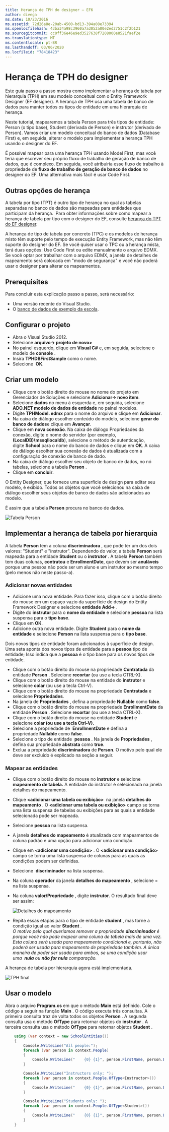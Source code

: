 ```yaml
---
title: Herança de TPH do designer – EF6
author: divega
ms.date: 10/23/2016
ms.assetid: 72d26a8e-20ab-4500-bd13-394a08e73394
ms.openlocfilehash: 43ba34a98c3960a7a3052a00e2ed2751c2f2b121
ms.sourcegitcommit: cc0ff36e46e9ed3527638f7208000e8521faef2e
ms.translationtype: MT
ms.contentlocale: pt-BR
ms.lasthandoff: 03/06/2020
ms.locfileid: "78418423"
---
```

# <a name="designer-tph-inheritance"></a>Herança de TPH do designer
Este guia passo a passo mostra como implementar a herança de tabela por hierarquia (TPH) em seu modelo conceitual com o Entity Framework Designer (EF designer). A herança de TPH usa uma tabela de banco de dados para manter todos os tipos de entidade em uma hierarquia de herança.

Neste tutorial, mapearemos a tabela Person para três tipos de entidade: Person (o tipo base), Student (derivada de Person) e instrutor (derivado de Person). Vamos criar um modelo conceitual do banco de dados (Database First) e, em seguida, alterar o modelo para implementar a herança TPH usando o designer do EF.

É possível mapear para uma herança TPH usando Model First, mas você teria que escrever seu próprio fluxo de trabalho de geração de banco de dados, que é complexo. Em seguida, você atribuiria esse fluxo de trabalho à propriedade de **fluxo de trabalho de geração de banco de dados** no designer do EF. Uma alternativa mais fácil é usar Code First.

## <a name="other-inheritance-options"></a>Outras opções de herança

A tabela por tipo (TPT) é outro tipo de herança no qual as tabelas separadas no banco de dados são mapeadas para entidades que participam da herança.  Para obter informações sobre como mapear a herança de tabela por tipo com o designer do EF, consulte [herança do TPT do EF designer](~/ef6/modeling/designer/inheritance/tpt.md).

A herança de tipo de tabela por concreto (TPC) e os modelos de herança misto têm suporte pelo tempo de execução Entity Framework, mas não têm suporte do designer do EF. Se você quiser usar o TPC ou a herança mista, terá duas opções: Use Code First ou edite manualmente o arquivo EDMX. Se você optar por trabalhar com o arquivo EDMX, a janela de detalhes de mapeamento será colocada em "modo de segurança" e você não poderá usar o designer para alterar os mapeamentos.

## <a name="prerequisites"></a>Prerequisites

Para concluir esta explicação passo a passo, será necessário:

- Uma versão recente do Visual Studio.
- O [banco de dados de exemplo da escola](~/ef6/resources/school-database.md).

## <a name="set-up-the-project"></a>Configurar o projeto

-   Abra o Visual Studio 2012.
-   Selecione **arquivo-&gt; projeto de novo&gt;**
-   No painel esquerdo, clique em **Visual C\#** e, em seguida, selecione o modelo de **console** .
-   Insira **TPHDBFirstSample** como o nome.
-   Selecione  **OK**.

## <a name="create-a-model"></a>Criar um modelo

-   Clique com o botão direito do mouse no nome do projeto em Gerenciador de Soluções e selecione **Adicionar-&gt; novo item**.
-   Selecione **dados** no menu à esquerda e, em seguida, selecione **ADO.NET modelo de dados de entidade** no painel modelos.
-   Digite **TPHModel. edmx** para o nome do arquivo e clique em **Adicionar**.
-   Na caixa de diálogo escolher conteúdo do modelo, selecione **gerar do banco de dados**e clique em **Avançar**.
-   Clique em **nova conexão**.
    Na caixa de diálogo Propriedades da conexão, digite o nome do servidor (por exemplo, **(LocalDB)\\mssqllocaldb**), selecione o método de autenticação, digite **School** para o nome do banco de dados e clique em **OK**.
    A caixa de diálogo escolher sua conexão de dados é atualizada com a configuração de conexão de banco de dado.
-   Na caixa de diálogo escolher seu objeto de banco de dados, no nó tabelas, selecione a tabela **Person** .
-   Clique em **concluir**.

O Entity Designer, que fornece uma superfície de design para editar seu modelo, é exibido. Todos os objetos que você selecionou na caixa de diálogo escolher seus objetos de banco de dados são adicionados ao modelo.

É assim que a tabela **Person** procura no banco de dados.

![Tabela Person](~/ef6/media/persontable.png) 

## <a name="implement-table-per-hierarchy-inheritance"></a>Implementar a herança de tabela por hierarquia

A tabela **Person** tem a coluna **discriminadora** , que pode ter um dos dois valores: "Student" e "instrutor". Dependendo do valor, a tabela **Person** será mapeada para a entidade **Student** ou o **instrutor** . A tabela **Person** também tem duas colunas, **contratou** e **EnrollmentDate**, que devem ser **anuláveis** porque uma pessoa não pode ser um aluno e um instrutor ao mesmo tempo (pelo menos não neste passo-a).

### <a name="add-new-entities"></a>Adicionar novas entidades

-   Adicione uma nova entidade.
    Para fazer isso, clique com o botão direito do mouse em um espaço vazio da superfície de design do Entity Framework Designer e selecione **entidade Add-&gt;** .
-   Digite do **instrutor** para o **nome da entidade** e selecione **pessoa** na lista suspensa para o **tipo base**.
-   Clique em **OK**.
-   Adicione outra nova entidade. Digite **Student** para o **nome da entidade** e selecione **Person** na lista suspensa para o **tipo base**.

Dois novos tipos de entidade foram adicionados à superfície de design. Uma seta aponta dos novos tipos de entidade para a **pessoa** tipo de entidade; Isso indica que a **pessoa** é o tipo base para os novos tipos de entidade.

-   Clique com o botão direito do mouse na propriedade **Contratada** da entidade **Person** . Selecione **recortar** (ou use a tecla CTRL-X).
-   Clique com o botão direito do mouse na entidade do **instrutor** e selecione **colar** (ou use a tecla Ctrl-V).
-   Clique com o botão direito do mouse na propriedade **Contratada** e selecione **Propriedades**.
-   Na janela de **Propriedades** , defina a propriedade **Nullable** como **false**.
-   Clique com o botão direito do mouse na propriedade **EnrollmentDate** da entidade **Person** . Selecione **recortar** (ou use a tecla CTRL-X).
-   Clique com o botão direito do mouse na entidade **Student** e selecione **colar (ou use a tecla Ctrl-V).**
-   Selecione a propriedade de  **EnrollmentDate** e defina a propriedade **Nullable** como **false**.
-   Selecione o tipo de entidade  **pessoa** . Na janela de **Propriedades** , defina sua propriedade **abstrata** como **true**.
-   Exclua a propriedade **discriminadora** de **Person**. O motivo pelo qual ele deve ser excluído é explicado na seção a seguir.

### <a name="map-the-entities"></a>Mapear as entidades

-   Clique com o botão direito do mouse no **instrutor** e selecione **mapeamento de tabela.**
    A entidade do instrutor é selecionada na janela detalhes do mapeamento.
-   Clique **&lt;adicionar uma tabela ou exibição&gt;**  na janela **detalhes do mapeamento** .
    O **&lt;adicionar uma tabela ou exibição&gt;** campo se torna uma lista suspensa de tabelas ou exibições para as quais a entidade selecionada pode ser mapeada.
-   Selecione **pessoa** na lista suspensa.
-   A janela **detalhes do mapeamento** é atualizada com mapeamentos de coluna padrão e uma opção para adicionar uma condição.
-   Clique em **&lt;adicionar uma condição&gt;** .
    O **&lt;adicionar uma condição&gt;** campo se torna uma lista suspensa de colunas para as quais as condições podem ser definidas.
-   Selecione  **discriminador** na lista suspensa.
-   Na coluna **operador** da janela **detalhes do mapeamento** , selecione = na lista suspensa.
-   Na coluna **valor/Propriedade** , digite **instrutor**. O resultado final deve ser assim:

    ![Detalhes do mapeamento](~/ef6/media/mappingdetails2.png)

-   Repita essas etapas para o tipo de entidade **student** , mas torne a condição igual ao valor **Student** .  
    *O motivo pelo qual queríamos remover a propriedade **discriminador** é porque você não pode mapear uma coluna de tabela mais de uma vez. Esta coluna será usada para mapeamento condicional e, portanto, não poderá ser usada para mapeamento de propriedade também. A única maneira de poder ser usada para ambos, se uma condição usar uma  **nula** ou **não for nula** comparação.*

A herança de tabela por hierarquia agora está implementada.

![TPH final](~/ef6/media/finaltph.png)

## <a name="use-the-model"></a>Usar o modelo

Abra o arquivo **Program.cs** em que o método **Main** está definido. Cole o código a seguir na função **Main** . O código executa três consultas. A primeira consulta traz de volta todos os objetos **Person** . A segunda consulta usa o método **OfType** para retornar objetos do **instrutor** . A terceira consulta usa o método **OfType** para retornar objetos **Student** .

``` csharp
    using (var context = new SchoolEntities())
    {
        Console.WriteLine("All people:");
        foreach (var person in context.People)
        {
            Console.WriteLine("    {0} {1}", person.FirstName, person.LastName);
        }

        Console.WriteLine("Instructors only: ");
        foreach (var person in context.People.OfType<Instructor>())
        {
            Console.WriteLine("    {0} {1}", person.FirstName, person.LastName);
        }

        Console.WriteLine("Students only: ");
        foreach (var person in context.People.OfType<Student>())
        {
            Console.WriteLine("    {0} {1}", person.FirstName, person.LastName);
        }
    }
```
